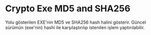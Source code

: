 # Crypto Exe MD5 and SHA256
Yolu gösterilen EXE'nin MD5 ve SHA256 hash halini gösterir. Güncel sürümün (exe'nin) hashi ile karşılaştırılıp istenilen işlem yaptırılabilir.
